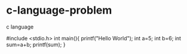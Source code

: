 # c-language-problem
c language

#include <stdio.h>
int main(){
  printf("Hello World");
  int a=5;
  int b=6;
  int sum=a+b;
  printf(sum);
  }
